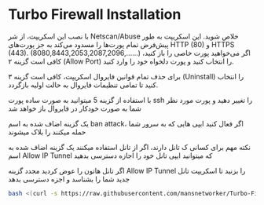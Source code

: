 # Turbo Firewall Installation

با نصب این اسکریپت، از شر Netscan/Abuse خلاص شوید. این اسکریپت به طور پیش‌فرض تمام پورت‌ها را مسدود می‌کند به جز پورت‌های HTTP (80) و HTTPS (443).
(8080,8443,2053,2087,2096,......)
اگر می‌خواهید پورت خاصی را باز کنید، کافی است گزینه ۲ (Allow Port) را انتخاب کنید و پورت دلخواه خود را وارد کنید.

برای حذف تمام قوانین فایروال اسکریپت، کافی است گزینه ۳ (Uninstall) را انتخاب کنید تا تمامی تنظیمات فایروال به حالت اولیه بازگردد.

با استفاده از گزینه 5 میتوانید به صورت ساده پورت ssh را تغییر دهید و پورت مورد نظر شما به صورت خودکار در فایروال باز خواهد شد

یک گزینه اضاف شده به اسم ban attack، اگر فعال کنید ایپی هایی که به سرور شما حمله میکنند را بلاک میشوند

نکته مهم برای کسانی ک تانل دارند، اگر از تانل استفاده میکنند یک گزینه اضاف شده به اسم Allow IP Tunnel که میتوانید ایپی تانل خود را اجازه دسترسی بدهید

اگر تانل هاتون را عوض کردید مجدد گزینه Allow IP Tunnel را بزنید تا اسکریپت تانل جدید شما را بشناسد و اجزه دسترسی بدهد


```bash
bash <(curl -s https://raw.githubusercontent.com/mansnetworker/Turbo-Firewall/main/turbofirewall.sh)
